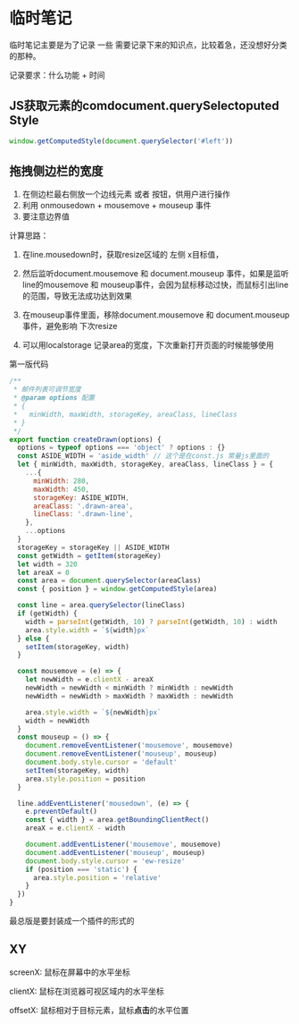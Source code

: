 # 临时笔记

临时笔记主要是为了记录 一些 需要记录下来的知识点，比较着急，还没想好分类的那种。

记录要求：什么功能 + 时间

## JS获取元素的comdocument.querySelectoputed Style

```js
window.getComputedStyle(document.querySelector('#left'))
```



## 拖拽侧边栏的宽度

1. 在侧边栏最右侧放一个边线元素 或者 按钮，供用户进行操作
2. 利用  onmousedown  + mousemove + mouseup 事件
3. 要注意边界值

计算思路：

1. 在line.mousedown时，获取resize区域的 左侧 x目标值，

2. 然后监听document.mousemove 和 document.mouseup 事件，如果是监听line的mousemove 和 mouseup事件，会因为鼠标移动过快，而鼠标引出line的范围，导致无法成功达到效果
3. 在mouseup事件里面，移除document.mousemove 和 document.mouseup事件，避免影响 下次resize
4. 可以用localstorage 记录area的宽度，下次重新打开页面的时候能够使用

第一版代码

```js
/**
 * 邮件列表可调节宽度
 * @param options 配置
 * {
 *   minWidth, maxWidth, storageKey, areaClass, lineClass
 * }
 */
export function createDrawn(options) {
  options = typeof options === 'object' ? options : {}
  const ASIDE_WIDTH = 'aside_width' // 这个是在const.js 常量js里面的
  let { minWidth, maxWidth, storageKey, areaClass, lineClass } = {
    ...{
      minWidth: 280,
      maxWidth: 450,
      storageKey: ASIDE_WIDTH,
      areaClass: '.drawn-area',
      lineClass: '.drawn-line',
    },
    ...options
  }
  storageKey = storageKey || ASIDE_WIDTH
  const getWidth = getItem(storageKey)
  let width = 320
  let areaX = 0
  const area = document.querySelector(areaClass)
  const { position } = window.getComputedStyle(area)

  const line = area.querySelector(lineClass)
  if (getWidth) {
    width = parseInt(getWidth, 10) ? parseInt(getWidth, 10) : width
    area.style.width = `${width}px`
  } else {
    setItem(storageKey, width)
  }

  const mousemove = (e) => {
    let newWidth = e.clientX - areaX
    newWidth = newWidth < minWidth ? minWidth : newWidth
    newWidth = newWidth > maxWidth ? maxWidth : newWidth

    area.style.width = `${newWidth}px`
    width = newWidth
  }
  const mouseup = () => {
    document.removeEventListener('mousemove', mousemove)
    document.removeEventListener('mouseup', mouseup)
    document.body.style.cursor = 'default'
    setItem(storageKey, width)
    area.style.position = position
  }

  line.addEventListener('mousedown', (e) => {
    e.preventDefault()
    const { width } = area.getBoundingClientRect()
    areaX = e.clientX - width

    document.addEventListener('mousemove', mousemove)
    document.addEventListener('mouseup', mouseup)
    document.body.style.cursor = 'ew-resize'
    if (position === 'static') {
      area.style.position = 'relative'
    }
  })
}
```

最总版是要封装成一个插件的形式的



## XY

screenX: 鼠标在屏幕中的水平坐标

clientX: 鼠标在浏览器可视区域内的水平坐标

offsetX: 鼠标相对于目标元素，鼠标**点击**的水平位置

